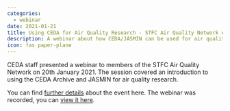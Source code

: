```yaml
---
categories:
  - webinar
date: 2021-01-21
title: Using CEDA for Air Quality Research - STFC Air Quality Network event
description: A webinar about how CEDA/JASMIN can be used for air quality research.
icon: fas paper-plane
---
```

<p>CEDA staff presented a webinar to members of the STFC Air Quality Network on 20th January 2021. The session covered an introduction to using the CEDA Archive and JASMIN for air quality research.&nbsp;</p>
<p>You can find <a href="https://www.saqn.org/about/using-ceda-for-air-quality-research/">further details</a> about the event here. The webinar was recorded, you can <a href="https://www.youtube.com/playlist?list=PLhF74YhqhjqkoW3sw3-CPccB8siAxrD3A">view&nbsp;it here</a>.&nbsp;</p>
